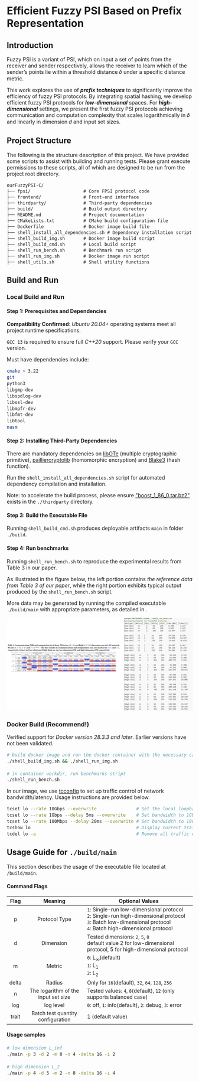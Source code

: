 
# Efficient Fuzzy PSI Based on Prefix Representation

## Introduction

Fuzzy PSI is a variant of PSI, which on input a set of points from the receiver and sender respectively, allows the receiver to learn which of the sender’s points lie within a threshold distance 𝛿 under a specific distance metric.

This work explores the use of ***prefix techniques*** to significantly improve the efficiency of fuzzy PSI protocols. By integrating spatial hashing, we develop efficient fuzzy PSI protocols for ***low-dimensional*** spaces. For ***high-dimensional*** settings, we present the first fuzzy PSI protocols achieving communication and computation complexity that scales logarithmically in 𝛿 and linearly in dimension 𝑑 and input set sizes.

## Project Structure

The following is the structure description of this project. We have provided some scripts to assist with building and running tests. Please grant execute permissions to these scripts, all of which are designed to be run from the project root directory.

```
ourFuzzyPSI-C/
├── fpsi/                    # Core FPSI protocol code
├── frontend/                # Front-end interface
├── thirdparty/              # Third-party dependencies
├── build/                   # Build output directory
├── README.md                # Project documentation
├── CMakeLists.txt           # CMake build configuration file
├── Dockerfile               # Docker image build file
├── shell_install_all_dependencies.sh # Dependency installation script 
├── shell_build_img.sh       # Docker image build script
├── shell_build_cmd.sh       # Local build script
├── shell_run_bench.sh       # Benchmark run script
├── shell_run_img.sh         # Docker image run script
├── shell_utils.sh           # Shell utility functions
```

## Build and Run

### Local Build and Run

#### Step 1: Prerequisites and Dependencies

**Compatibility Confirmed**: *Ubuntu 20.04+* operating systems meet all project runtime specifications.

`GCC 13` is required to ensure full *C++20* support. Please verify your `GCC` version.

Must have dependencies include:

```bash
cmake > 3.22
git
python3
libgmp-dev
libspdlog-dev
libssl-dev
libmpfr-dev
libfmt-dev
libtool
nasm
```

#### Step 2: Installing Third-Party Dependencies

There are mandatory dependencies on [libOTe](https://github.com/osu-crypto/libOTe.git) (multiple cryptographic primitive), [pailliercryptolib](https://github.com/intel/pailliercryptolib.git) (homomorphic encryption) and [Blake3](https://github.com/BLAKE3-team/BLAKE3.git) (hash function).

Run the `shell_install_all_dependencies.sh` script for automated dependency compilation and installation.

Note: to accelerate the build process, please ensure ["boost_1_86_0.tar.bz2"](https://archives.boost.io/release/1.86.0/source/boost_1_86_0.tar.bz2) exists in the `./thirdparty` directory.

#### Step 3: Build the Executable File

Running `shell_build_cmd.sh` produces deployable artifacts `main` in folder `./build`.

#### Step 4: Run benchmarks

Running `shell_run_bench.sh` to reproduce the experimental results from Table 3 in our paper.

As illustrated in the figure below, the left portion contains *the reference data from Table 3 of our paper*, while the right portion exhibits typical output produced by the `shell_run_bench.sh` script.

More data may be generated by running the compiled executable `./build/main` with appropriate parameters, as detailed in []().

![benchmarks](./benchmarks.png)

### Docker Build (Recommend!)

Verified support for *Docker version 28.3.3 and later*. Earlier versions have not been validated.

```bash
# build docker image and run the docker container with the necessary capabilities
./shell_build_img.sh && ./shell_run_img.sh

# in container workdir, run benchmarks stript
./shell_run_bench.sh
```

In our image, we use [tcconfig](!https://github.com/thombashi/tcconfig) to set up traffic control of network bandwidth/latency. Usage instructions are provided below.

```bash
tcset lo --rate 10Gbps --overwrite               # Set the local loopback interface bandwidth to 10Gbps
tcset lo --rate 1Gbps --delay 5ms --overwrite    # Set bandwidth to 1Gbps and add 5ms network delay
tcset lo --rate 100Mbps --delay 20ms --overwrite # Set bandwidth to 100Mbps and add 20ms network delay
tcshow lo                                        # Display current traffic control settings for the loopback interface
tcdel lo -a                                      # Remove all traffic control rules from the loopback interface
```

## Usage Guide for `./build/main`

This section describes the usage of the executable file located at `/build/main`.

#### Command Flags

| Flag | Meaning             | Optional Values                                |
|:----:|:-------------------:|----------------------------------------------|
| p    | Protocol Type       | `1`: Single-run low-dimensional protocol<br/>`2`: Single-run high-dimensional protocol<br/>`3`: Batch low-dimensional protocol<br/>`4`: Batch high-dimensional protocol |
| d    | Dimension           | Tested dimensions: `2`, `5`, `8`<br />default value 2 for low-dimensional protocol, 5 for high-dimensional protocol |
| m    | Metric              | `0`: L<sub>∞</sub>(default)<br />`1`: L<sub>1</sub><br />`2`: L<sub>2</sub> |
| delta| Radius              | Only for `16`(default), `32`, `64`, `128`, `256`       |
| n    | The logarithm of the input set size | Tested values: `4`, `8`(default), `12` (only supports balanced case) |
| log | log level | `0`: off, `1`: info(default), `2`: debug, `3`: error |
| trait | Batch test quantity configuration | 1 (default value) |

#### Usage samples

```bash
# low dimension L_inf 
./main -p 3 -d 2 -m 0 -n 4 -delta 16 -i 2

# high dimension L_2
./main -p 4 -d 5 -m 2 -n 8 -delta 16 -i 4
```
